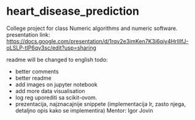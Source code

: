 # heart_disease_prediction

College project for class Numeric algorithms and numeric software.
presentation link: https://docs.google.com/presentation/d/1rqv2e3imKen7K3i6qiy4HrIIIfJ-oLSLP-tIP6qy3sc/edit?usp=sharing

readme will be changed to english 
todo:
  - better comments
  - better readme
  - add images on jupyter notebook
  - add more data visualisation
  - log reg uporediti sa scikit-ovom.
  - prezentacija, najznacajnije snippete (implementacija lr, zasto njega, detaljno opis kako se implementira)
Mentor: Igor Jovin

